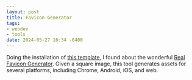 ```yaml
---
layout: post
title: Favicon Generator
tags:
- webdev
- tools
date: 2024-05-27 16:34 -0400
---
```

Doing the installation of [this template](https://chirpy.cotes.page/), I found
about the wonderful [Real Favicon
Generator](https://realfavicongenerator.net/). Given a square image, this tool
generates assets for several platforms, including Chrome, Android, iOS, and
web.
